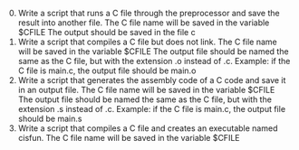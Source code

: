 0. Write a script that runs a C file through the preprocessor and save the result into another file.
The C file name will be saved in the variable $CFILE
The output should be saved in the file c
1. Write a script that compiles a C file but does not link.
The C file name will be saved in the variable $CFILE
The output file should be named the same as the C file, but with the extension .o instead of .c.
Example: if the C file is main.c, the output file should be main.o
2. Write a script that generates the assembly code of a C code and save it in an output file.
The C file name will be saved in the variable $CFILE
The output file should be named the same as the C file, but with the extension .s instead of .c.
Example: if the C file is main.c, the output file should be main.s
3. Write a script that compiles a C file and creates an executable named cisfun.
The C file name will be saved in the variable $CFILE


